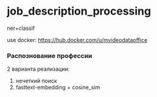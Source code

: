 # job_description_processing
ner+classif

use docker: https://hub.docker.com/u/mvideodataoffice

### Распознование профессии
2 варианта реализации:
1. нечеткий поиск
2. fasttext-embedding + cosine_sim 
